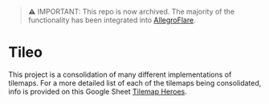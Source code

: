 > ⚠️  IMPORTANT: This repo is now archived. The majority of the functionality has been integrated into [AllegroFlare](https://github.com/allegroflare/allegro_flare).

# Tileo

This project is a consolidation of many different implementations of tilemaps.
For a more detailed list of each of the tilemaps being consolidated, info is
provided on this Google Sheet [Tilemap Heroes](https://docs.google.com/spreadsheets/d/1_Ixt5hSg-qRxgd1DOnGMi1BXy6j2x7c__q74oDsliKc).
